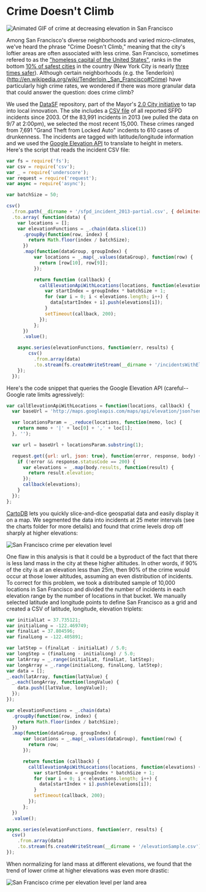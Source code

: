 Crime Doesn't Climb
==================
![Animated GIF of crime at decreasing elevation in San Francisco](https://dl.dropboxusercontent.com/u/34372/crime-doesnt-climb/crime-per-elevation-level.gif)

Among San Francisco's diverse neighborhoods and varied micro-climates, we've heard the phrase "Crime Doesn't Climb," meaning that the city's loftier areas are often associated with less crime.  San Francisco, sometimes refered to as the ["homeless capital of the United States"][homelessness], ranks in the bottom [10% of safest cities](http://www.neighborhoodscout.com/ca/san-francisco/crime/ "SF Crime") in the country (New York City is nearly [three times safer](http://www.neighborhoodscout.com/ny/new-york/crime/ "NYC Crime")).  Although certain neighborhoods (e.g. the Tenderloin) (http://en.wikipedia.org/wiki/Tenderloin,_San_Francisco#Crime) have particularly high crime rates, we wondered if there was more granular data that could answer the question: does crime climb?

We used the [DataSF](https://data.sfgov.org/ "DataSF") repository, part of the Mayor's [2.0 City initiative](http://techcrunch.com/2012/03/09/san-francisco-open-data/ "TechCrunch 2.0 City") to tap into local innovation.  The site includes a [CSV file](https://data.sfgov.org/Public-Safety/SFPD-Reported-Incidents-2003-to-Present/dyj4-n68b) of all reported SFPD incidents since 2003.  Of the 83,991 incidents in 2013 (we pulled the data on 9/7 at 2:00pm), we selected the most recent 15,000.  These crimes ranged from 7,691 "Grand Theft from Locked Auto" incdents to 610 cases of drunkenness.  The incidents are tagged with latitude/longitude information and we used the [Google Elevation API](https://developers.google.com/maps/documentation/elevation/ "Google Elevation API") to translate to height in meters.  Here's the script that reads the incident CSV file:

```javascript
var fs = require('fs');
var csv = require('csv');
var _ = require('underscore');
var request = require('request');
var async = require('async');

var batchSize = 50;

csv()
  .from.path(__dirname + '/sfpd_incident_2013-partial.csv', { delimiter: ',', escape: '"' })
  .to.array( function(data) {
    var locations = [];
    var elevationFunctions = _.chain(data.slice(1))
      .groupBy(function(row, index) {
        return Math.floor(index / batchSize);
      })
      .map(function(dataGroup, groupIndex) {
          var locations = _.map(_.values(dataGroup), function(row) {
            return [row[10], row[9]];
          });

          return function (callback) {
            callElevationApiWithLocations(locations, function(elevations) {
              var startIndex = groupIndex * batchSize + 1;
              for (var i = 0; i < elevations.length; i++) {
                data[startIndex + i].push(elevations[i]);
              }
              setTimeout(callback, 200);
            });
          };
      })
      .value();

    async.series(elevationFunctions, function(err, results) {
        csv()
          .from.array(data)
          .to.stream(fs.createWriteStream(__dirname + '/incidentsWithElevation.csv'));
    });
  });
```

Here's the code snippet that queries the Google Elevation API (careful--Google rate limits agressively):

```javascript
var callElevationApiWithLocations = function(locations, callback) {
  var baseUrl = 'http://maps.googleapis.com/maps/api/elevation/json?sensor=false&locations=';

  var locationsParam = _.reduce(locations, function(memo, loc) {
    return memo + '|' + loc[0] + ',' + loc[1];
  }, '');

  var url = baseUrl + locationsParam.substring(1);

  request.get({url: url, json: true}, function(error, response, body) {
    if (!error && response.statusCode == 200) {
      var elevations = _.map(body.results, function(result) {
        return result.elevation;
      });
      callback(elevations);
    }
  });
};
```

[CartoDB](http://cartodb.com/ "CartoDB") lets you quickly slice-and-dice geospatial data and easily display it on a map.  We segmented the data into incidents at 25 meter intervals (see the charts folder for more details) and found that crime levels drop off sharply at higher elevations:

![San Francisco crime per elevation level](https://dl.dropboxusercontent.com/u/34372/crime-doesnt-climb/crimes-per-elevation-level.png)

One flaw in this analysis is that it could be a byproduct of the fact that there is less land mass in the city at these higher altitudes.  In other words, if 90% of the city is at an elevation less than 25m, then 90% of the crime would occur at those lower altitudes, assuming an even distribution of incidents.  To correct for this problem, we took a distributed sample of 10,000 locations in San Francisco and divided the number of incidents in each elevation range by the number of locations in that bucket.  We manually selected latitude and longitude points to define San Francisco as a grid and created a CSV of latitude, longitude, elevation triplets:

```javascript
var initialLat = 37.735121;
var initialLong = -122.469749;
var finalLat = 37.804596;
var finalLong = -122.405891;

var latStep = (finalLat - initialLat) / 5.0;
var longStep = (finalLong - initialLong) / 5.0;
var latArray = _.range(initialLat, finalLat, latStep);
var longArray = _.range(initialLong, finalLong, latStep);
var data = [];
_.each(latArray, function(latValue) {
  _.each(longArray, function(longValue) {
    data.push([latValue, longValue]);
  });
});

var elevationFunctions = _.chain(data)
  .groupBy(function(row, index) {
    return Math.floor(index / batchSize);
  })
  .map(function(dataGroup, groupIndex) {
      var locations = _.map(_.values(dataGroup), function(row) {
        return row;
      });

      return function (callback) {
        callElevationApiWithLocations(locations, function(elevations) {
          var startIndex = groupIndex * batchSize + 1;
          for (var i = 0; i < elevations.length; i++) {
            data[startIndex + i].push(elevations[i]);
          }
          setTimeout(callback, 200);
        });
      };
  })
  .value();

async.series(elevationFunctions, function(err, results) {
  csv()
    .from.array(data)
    .to.stream(fs.createWriteStream(__dirname + '/elevationSample.csv'));
});
```

When normalizing for land mass at different elevations, we found that the trend of lower crime at higher elevations was even more drastic:

![San Francisco crime per elevation level per land area](https://dl.dropboxusercontent.com/u/34372/crime-doesnt-climb/crimes-per-elevation-level-per-land-area.png)

[homelessness]: http://en.wikipedia.org/wiki/Homelessness_in_the_United_States#cite_note-SFPTACH-112 "Homelessness in the US"




